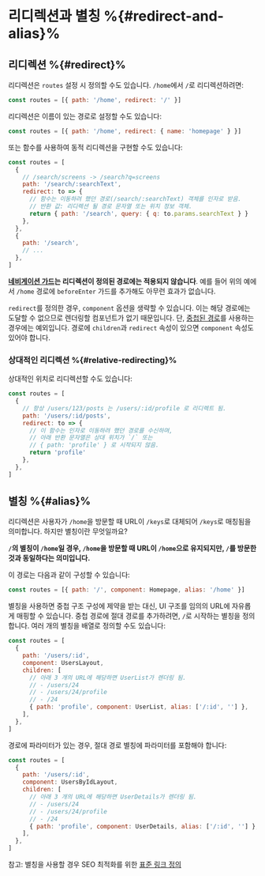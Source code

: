 # 리디렉션과 별칭 %{#redirect-and-alias}%

<VueSchoolLink
href="https://vueschool.io/lessons/vue-router-4-redirect-and-alias"
title="Learn how to use redirect and alias"
/>

## 리디렉션 %{#redirect}%

리디렉션은 `routes` 설정 시 정의할 수도 있습니다. `/home`에서 `/`로 리디렉션하려면:

```js
const routes = [{ path: '/home', redirect: '/' }]
```

리디렉션은 이름이 있는 경로로 설정할 수도 있습니다:

```js
const routes = [{ path: '/home', redirect: { name: 'homepage' } }]
```

또는 함수를 사용하여 동적 리디렉션을 구현할 수도 있습니다:

```js
const routes = [
  {
    // /search/screens -> /search?q=screens
    path: '/search/:searchText',
    redirect: to => {
      // 함수는 이동하려 했던 경로(/search/:searchText) 객체를 인자로 받음.
      // 반환 값: 리디렉션 될 경로 문자열 또는 위치 정보 객체.
      return { path: '/search', query: { q: to.params.searchText } }
    },
  },
  {
    path: '/search',
    // ...
  },
]
```

**[네비게이션 가드](../advanced/navigation-guards.md)는 리디렉션이 정의된 경로에는 적용되지 않습니다**. 예를 들어 위의 예에서 `/home` 경로에 `beforeEnter` 가드를 추가해도 아무런 효과가 없습니다.

`redirect`를 정의한 경우, `component` 옵션을 생략할 수 있습니다. 이는 해당 경로에는 도달할 수 없으므로 렌더링할 컴포넌트가 없기 때문입니다. 단, [중첩된 경로](nested-routes.md)를 사용하는 경우에는 예외입니다. 경로에 `children`과 `redirect` 속성이 있으면 `component` 속성도 있어야 합니다.

### 상대적인 리디렉션 %{#relative-redirecting}%

상대적인 위치로 리디렉션할 수도 있습니다:

```js
const routes = [
  {
    // 항상 /users/123/posts 는 /users/:id/profile 로 리디렉트 됨.
    path: '/users/:id/posts',
    redirect: to => {
      // 이 함수는 인자로 이동하려 했던 경로를 수신하며,
      // 아래 반환 문자열은 상대 위치가 `/` 또는
      // { path: 'profile' } 로 시작되지 않음.
      return 'profile'
    },
  },
]
```

## 별칭 %{#alias}%

리디렉션은 사용자가 `/home`을 방문할 때 URL이 `/keys`로 대체되어 `/keys`로 매칭됨을 의미합니다. 하지만 별칭이란 무엇일까요?

**`/`의 별칭이 `/home`일 경우, `/home`을 방문할 때 URL이 `/home`으로 유지되지만, `/`를 방문한 것과 동일하다는 의미입니다.**

이 경로는 다음과 같이 구성할 수 있습니다:

```js
const routes = [{ path: '/', component: Homepage, alias: '/home' }]
```

별칭을 사용하면 중첩 구조 구성에 제약을 받는 대신, UI 구조를 임의의 URL에 자유롭게 매핑할 수 있습니다. 중첩 경로에 절대 경로를 추가하려면, `/`로 시작하는 별칭을 정의합니다. 여러 개의 별칭을 배열로 정의할 수도 있습니다:

```js
const routes = [
  {
    path: '/users/:id',
    component: UsersLayout,
    children: [
      // 아래 3 개의 URL에 해당하면 UserList가 렌더링 됨.
      // - /users/24
      // - /users/24/profile
      // - /24
      { path: 'profile', component: UserList, alias: ['/:id', ''] },
    ],
  },
]
```

경로에 파라미터가 있는 경우, 절대 경로 별칭에 파라미터를 포함해야 합니다:

```js
const routes = [
  {
    path: '/users/:id',
    component: UsersByIdLayout,
    children: [
      // 아래 3 개의 URL에 해당하면 UserDetails가 렌더링 됨.
      // - /users/24
      // - /users/24/profile
      // - /24
      { path: 'profile', component: UserDetails, alias: ['/:id', ''] },
    ],
  },
]
```

참고: 별칭을 사용할 경우 SEO 최적화를 위한 [표준 링크 정의](https://support.google.com/webmasters/answer/139066?hl=en)
